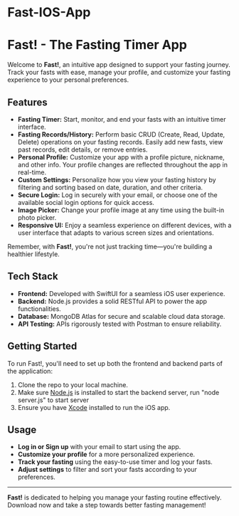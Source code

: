 # Fast-IOS-App

# Fast! - The Fasting Timer App

Welcome to **Fast!**, an intuitive app designed to support your fasting journey. Track your fasts with ease, manage your profile, and customize your fasting experience to your personal preferences.

## Features

- **Fasting Timer:** Start, monitor, and end your fasts with an intuitive timer interface.
- **Fasting Records/History:** Perform basic CRUD (Create, Read, Update, Delete) operations on your fasting records. Easily add new fasts, view past records, edit details, or remove entries.
- **Personal Profile:** Customize your app with a profile picture, nickname, and other info. Your profile changes are reflected throughout the app in real-time.
- **Custom Settings:** Personalize how you view your fasting history by filtering and sorting based on date, duration, and other criteria.
- **Secure Login:** Log in securely with your email, or choose one of the available social login options for quick access.
- **Image Picker:** Change your profile image at any time using the built-in photo picker.
- **Responsive UI:** Enjoy a seamless experience on different devices, with a user interface that adapts to various screen sizes and orientations.

Remember, with **Fast!**, you're not just tracking time—you're building a healthier lifestyle.


## Tech Stack

- **Frontend:** Developed with SwiftUI for a seamless iOS user experience.
- **Backend:** Node.js provides a solid RESTful API to power the app functionalities.
- **Database:** MongoDB Atlas for secure and scalable cloud data storage.
- **API Testing:** APIs rigorously tested with Postman to ensure reliability.

## Getting Started

To run Fast!, you'll need to set up both the frontend and backend parts of the application:

1. Clone the repo to your local machine.
2. Make sure [Node.js](https://nodejs.org/) is installed to start the backend server, run "node server.js" to start server
3. Ensure you have [Xcode](https://developer.apple.com/xcode/) installed to run the iOS app.


## Usage

- **Log in or Sign up** with your email to start using the app.
- **Customize your profile** for a more personalized experience.
- **Track your fasting** using the easy-to-use timer and log your fasts.
- **Adjust settings** to filter and sort your fasts according to your preferences.

---

**Fast!** is dedicated to helping you manage your fasting routine effectively. Download now and take a step towards better fasting management!
